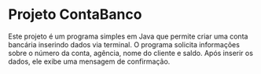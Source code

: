 # Projeto ContaBanco

Este projeto é um programa simples em Java que permite criar uma conta bancária inserindo dados via terminal. O programa solicita informações sobre o número da conta, agência, nome do cliente e saldo. Após inserir os dados, ele exibe uma mensagem de confirmação.
